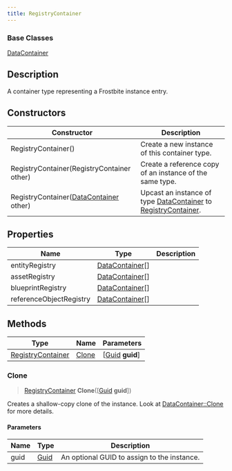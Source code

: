 ```yaml
---
title: RegistryContainer
---
```

### Base Classes

[DataContainer](/vext/ref/shared/class/datacontainer)

## Description

A container type representing a Frostbite instance entry.

## Constructors

| Constructor                                                                  | Description                                                                                                               |
| ---------------------------------------------------------------------------- | ------------------------------------------------------------------------------------------------------------------------- |
| RegistryContainer()                                                          | Create a new instance of this container type.                                                                             |
| RegistryContainer(RegistryContainer other)                                   | Create a reference copy of an instance of the same type.                                                                  |
| RegistryContainer([DataContainer](/vext/ref/shared/class/datacontainer) other) | Upcast an instance of type [DataContainer](/vext/ref/shared/class/datacontainer) to [RegistryContainer](RegistryContainer). |

## Properties

| Name                    | Type                                                    | Description |
| ----------------------- | ------------------------------------------------------- | ----------- |
| entityRegistry          | [DataContainer](/vext/ref/shared/class/datacontainer)\[\] |             |
| assetRegistry           | [DataContainer](/vext/ref/shared/class/datacontainer)\[\] |             |
| blueprintRegistry       | [DataContainer](/vext/ref/shared/class/datacontainer)\[\] |             |
| referenceObjectRegistry | [DataContainer](/vext/ref/shared/class/datacontainer)\[\] |             |

## Methods

| Type                                   | Name            | Parameters                                     |
| -------------------------------------- | --------------- | ---------------------------------------------- |
| [RegistryContainer](RegistryContainer) | [Clone](#clone) | \[[Guid](/vext/ref/shared/class/guid) **guid**\] |

### Clone

> [RegistryContainer](RegistryContainer) **Clone**(\[[Guid](/vext/ref/shared/class/guid) **guid**\])

Creates a shallow-copy clone of the instance. Look at [DataContainer::Clone](/vext/ref/shared/class/datacontainer#clone) for more details.

#### Parameters

| Name | Type         | Description                                 |
| ---- | ------------ | ------------------------------------------- |
| guid | [Guid](Guid) | An optional GUID to assign to the instance. |
